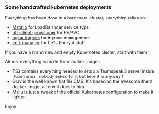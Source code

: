 ### Some handcrafted kubernetes deployments

Everything has been done in a bare metal cluster, everything relies on :
* [Metallb](https://github.com/metallb/metallb) for LoadBalancer service type
* [nfs-client-provisioner](https://github.com/kubernetes-incubator/external-storage/tree/master/nfs-client) for PV/PVC
* [nginx-ingress](https://github.com/kubernetes/ingress-nginx) for ingress management
* [cert-manager](https://github.com/jetstack/cert-manager) for Let's Encrypt stuff

If you have a brand new and empty Kubernetes cluster, start with them !

Almost everything is made from docker image :
* TS3 contains everything needed to setup a Teamspeak 3 server inside Kubernetes : nobody asked for it but here it is anyway !
* Grav is the well known flat file CMS. It's based on the awesome itherz docker image, all credit does to him.
* Mailu is just a tweak of the official Kubernetes configuration to make it lighter.

Enjoy !


